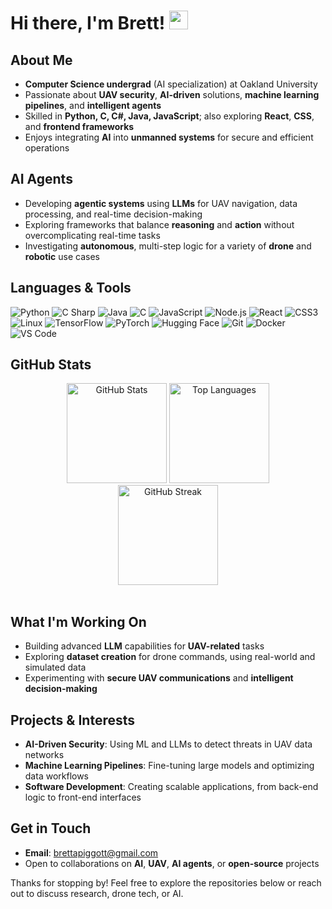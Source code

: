 # Hi there, I'm Brett! <img src="https://media.giphy.com/media/hvRJCLFzcasrR4ia7z/giphy.gif" width="30px"/>

## About Me
- **Computer Science undergrad** (AI specialization) at Oakland University  
- Passionate about **UAV security**, **AI-driven** solutions, **machine learning pipelines**, and **intelligent agents**  
- Skilled in **Python, C, C#, Java, JavaScript**; also exploring **React**, **CSS**, and **frontend frameworks**  
- Enjoys integrating **AI** into **unmanned systems** for secure and efficient operations

## AI Agents
- Developing **agentic systems** using **LLMs** for UAV navigation, data processing, and real-time decision-making  
- Exploring frameworks that balance **reasoning** and **action** without overcomplicating real-time tasks  
- Investigating **autonomous**, multi-step logic for a variety of **drone** and **robotic** use cases  

## Languages & Tools

<div>
  
  <!-- LANGUAGES -->
  <img src="https://img.shields.io/badge/Python-3776AB?style=for-the-badge&logo=python&logoColor=white" alt="Python" />
  <img src="https://img.shields.io/badge/C%23-239120?style=for-the-badge&logo=csharp&logoColor=white" alt="C Sharp" />
  <img src="https://img.shields.io/badge/Java-ED8B00?style=for-the-badge&logo=java&logoColor=white" alt="Java" />
  <img src="https://img.shields.io/badge/C-A8B9CC?style=for-the-badge&logo=c&logoColor=white" alt="C" />
  <img src="https://img.shields.io/badge/JavaScript-FFC107?style=for-the-badge&logo=javascript&logoColor=black" alt="JavaScript" />
  <img src="https://img.shields.io/badge/Node.js-339933?style=for-the-badge&logo=node-dot-js&logoColor=white" alt="Node.js" />
  <img src="https://img.shields.io/badge/React-61DBFB?style=for-the-badge&logo=react&logoColor=black" alt="React" />
  <img src="https://img.shields.io/badge/CSS3-264de4?style=for-the-badge&logo=css3&logoColor=white" alt="CSS3" />
  
  <!-- TOOLS -->
  <img src="https://img.shields.io/badge/Linux-FCC624?style=for-the-badge&logo=linux&logoColor=black" alt="Linux" />
  <img src="https://img.shields.io/badge/TensorFlow-FF6F00?style=for-the-badge&logo=tensorflow&logoColor=white" alt="TensorFlow" />
  <img src="https://img.shields.io/badge/PyTorch-EE4C2C?style=for-the-badge&logo=pytorch&logoColor=white" alt="PyTorch" />
  <img src="https://img.shields.io/badge/Hugging%20Face-ffca28?style=for-the-badge&logo=hugging-face&logoColor=black" alt="Hugging Face" />
  <img src="https://img.shields.io/badge/Git-F05032?style=for-the-badge&logo=git&logoColor=white" alt="Git" />
  <img src="https://img.shields.io/badge/Docker-2496ED?style=for-the-badge&logo=docker&logoColor=white" alt="Docker" />
  <img src="https://img.shields.io/badge/VS%20Code-007ACC?style=for-the-badge&logo=visual-studio-code&logoColor=white" alt="VS Code" />
  
</div>

## GitHub Stats

<div align="center">
  
  <img src="https://github-readme-stats.vercel.app/api?username=Bapiggott&show_icons=true&locale=en" height="160" alt="GitHub Stats" />
  <img src="https://github-readme-stats.vercel.app/api/top-langs?username=Bapiggott&show_icons=true&locale=en&layout=compact" height="160" alt="Top Languages" />
  <br/>
  <img src="https://github-readme-streak-stats.herokuapp.com/?user=Bapiggott&" height="160" alt="GitHub Streak" />

</div>

<br/>

## What I'm Working On
- Building advanced **LLM** capabilities for **UAV-related** tasks  
- Exploring **dataset creation** for drone commands, using real-world and simulated data  
- Experimenting with **secure UAV communications** and **intelligent decision-making**  

## Projects & Interests
- **AI-Driven Security**: Using ML and LLMs to detect threats in UAV data networks  
- **Machine Learning Pipelines**: Fine-tuning large models and optimizing data workflows  
- **Software Development**: Creating scalable applications, from back-end logic to front-end interfaces  

## Get in Touch
- **Email**: [brettapiggott@gmail.com](mailto:brettapiggott@gmail.com)  
- Open to collaborations on **AI**, **UAV**, **AI agents**, or **open-source** projects  

Thanks for stopping by! Feel free to explore the repositories below or reach out to discuss research, drone tech, or AI.
